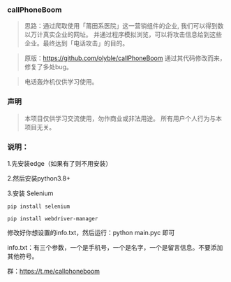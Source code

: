 ### callPhoneBoom
> 思路：通过爬取使用「莆田系医院」这一营销组件的企业, 我们可以得到数以万计真实企业的网址。 并通过程序模拟浏览，可以将攻击信息给到这些企业。最终达到「电话攻击」的目的。

> 原版：https://github.com/olyble/callPhoneBoom  通过其代码修改而来，修复了多处bug。

> 电话轰炸机仅供学习使用。
> 
### 声明
> 本项目仅供学习交流使用，勿作商业或非法用途。
> 所有用户个人行为与本项目无关。



### 说明：

1.先安装edge（如果有了则不用安装）

2.然后安装python3.8+

3.安装 Selenium

	pip install selenium
 
	pip install webdriver-manager
 
修改好你想设置的info.txt，然后运行：python main.pyc 即可

info.txt：有三个参数，一个是手机号，一个是名字，一个是留言信息。不要添加其他符号。


群：https://t.me/callphoneboom
